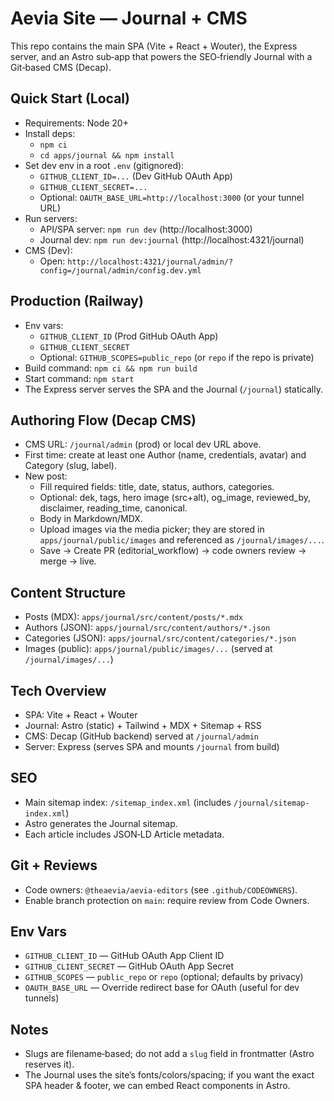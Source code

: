 # Aevia Site — Journal + CMS

This repo contains the main SPA (Vite + React + Wouter), the Express server, and an Astro sub‑app that powers the SEO‑friendly Journal with a Git‑based CMS (Decap).


## Quick Start (Local)

- Requirements: Node 20+
- Install deps:
  - `npm ci`
  - `cd apps/journal && npm install`
- Set dev env in a root `.env` (gitignored):
  - `GITHUB_CLIENT_ID=...` (Dev GitHub OAuth App)
  - `GITHUB_CLIENT_SECRET=...`
  - Optional: `OAUTH_BASE_URL=http://localhost:3000` (or your tunnel URL)
- Run servers:
  - API/SPA server: `npm run dev` (http://localhost:3000)
  - Journal dev: `npm run dev:journal` (http://localhost:4321/journal)
- CMS (Dev):
  - Open: `http://localhost:4321/journal/admin/?config=/journal/admin/config.dev.yml`


## Production (Railway)

- Env vars:
  - `GITHUB_CLIENT_ID` (Prod GitHub OAuth App)
  - `GITHUB_CLIENT_SECRET`
  - Optional: `GITHUB_SCOPES=public_repo` (or `repo` if the repo is private)
- Build command: `npm ci && npm run build`
- Start command: `npm start`
- The Express server serves the SPA and the Journal (`/journal`) statically.


## Authoring Flow (Decap CMS)

- CMS URL: `/journal/admin` (prod) or local dev URL above.
- First time: create at least one Author (name, credentials, avatar) and Category (slug, label).
- New post:
  - Fill required fields: title, date, status, authors, categories.
  - Optional: dek, tags, hero image (src+alt), og_image, reviewed_by, disclaimer, reading_time, canonical.
  - Body in Markdown/MDX.
  - Upload images via the media picker; they are stored in `apps/journal/public/images` and referenced as `/journal/images/...`.
  - Save → Create PR (editorial_workflow) → code owners review → merge → live.


## Content Structure

- Posts (MDX): `apps/journal/src/content/posts/*.mdx`
- Authors (JSON): `apps/journal/src/content/authors/*.json`
- Categories (JSON): `apps/journal/src/content/categories/*.json`
- Images (public): `apps/journal/public/images/...` (served at `/journal/images/...`)


## Tech Overview

- SPA: Vite + React + Wouter
- Journal: Astro (static) + Tailwind + MDX + Sitemap + RSS
- CMS: Decap (GitHub backend) served at `/journal/admin`
- Server: Express (serves SPA and mounts `/journal` from build)


## SEO

- Main sitemap index: `/sitemap_index.xml` (includes `/journal/sitemap-index.xml`)
- Astro generates the Journal sitemap.
- Each article includes JSON‑LD Article metadata.


## Git + Reviews

- Code owners: `@theaevia/aevia-editors` (see `.github/CODEOWNERS`).
- Enable branch protection on `main`: require review from Code Owners.


## Env Vars

- `GITHUB_CLIENT_ID` — GitHub OAuth App Client ID
- `GITHUB_CLIENT_SECRET` — GitHub OAuth App Secret
- `GITHUB_SCOPES` — `public_repo` or `repo` (optional; defaults by privacy)
- `OAUTH_BASE_URL` — Override redirect base for OAuth (useful for dev tunnels)


## Notes

- Slugs are filename‑based; do not add a `slug` field in frontmatter (Astro reserves it).
- The Journal uses the site’s fonts/colors/spacing; if you want the exact SPA header & footer, we can embed React components in Astro.

